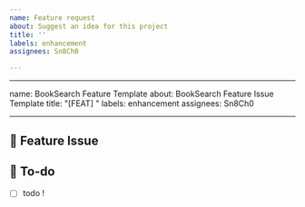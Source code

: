 ```yaml
---
name: Feature request
about: Suggest an idea for this project
title: ''
labels: enhancement
assignees: Sn8Ch0

---
```


---
name: BookSearch Feature Template
about: BookSearch Feature Issue Template
title: "[FEAT] "
labels: enhancement
assignees: Sn8Ch0

---

## 📌  Feature Issue
<!-- 구현할 기능에 대한 내용을 설명해주세요. -->

## 📝  To-do
<!-- 해야 할 일들을 적어주세요. -->
- [ ] todo !
